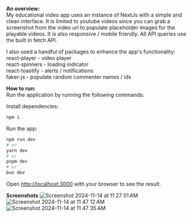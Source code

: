 **An overview:**  
My educational video app uses an instance of NextJs with a simple and clean interface. It is limited to youtube videos since you can grab a screenshot from the video url to populate placeholder images for the playable videos. It is also responsive / mobile friendly. All API queries use the built in fetch API.

I also used a handful of packages to enhance the app's functionality:  
react-player - video player  
react-spinners - loading indicator  
react-toastify - alerts / notifications  
faker-js - populate random commenter names / ids

**How to run:**  
Run the application by running the following commands:

Install dependencies:

```bash
npm i
```

Run the app:

```bash
npm run dev
# or
yarn dev
# or
pnpm dev
# or
bun dev
```

Open [http://localhost:3000](http://localhost:3000) with your browser to see the result.

**Screenshots**
![Screenshot 2024-11-14 at 11 27 01 AM](https://github.com/user-attachments/assets/9a66f81d-bc0c-4a50-b9ae-5aa70d328642)
![Screenshot 2024-11-14 at 11 47 12 AM](https://github.com/user-attachments/assets/d155ffa2-90b4-4b77-a48d-422f4e5d5620)
![Screenshot 2024-11-14 at 11 47 35 AM](https://github.com/user-attachments/assets/5cb740f9-d245-4e05-8d83-cb8922562d74)
